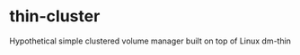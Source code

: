 thin-cluster
============

Hypothetical simple clustered volume manager built on top of Linux dm-thin
